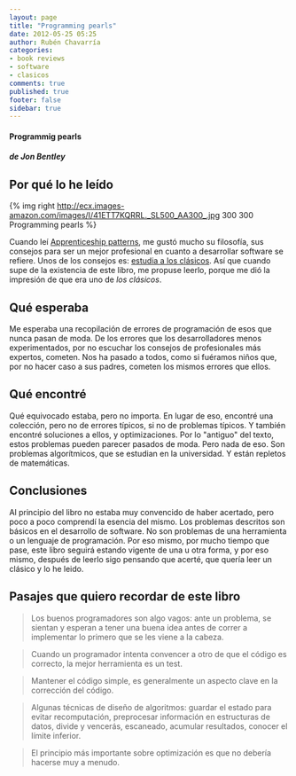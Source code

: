 ```yaml
---
layout: page
title: "Programming pearls"
date: 2012-05-25 05:25
author: Rubén Chavarría
categories: 
- book reviews
- software
- clasicos
comments: true
published: true
footer: false
sidebar: true
---
```


<h4>Programmig pearls</h4>

<h5>de Jon Bentley</h5>

<h2>Por qué lo he leído</h2>

{% img right http://ecx.images-amazon.com/images/I/41ETT7KQRRL._SL500_AA300_.jpg 300 300 Programming pearls %}

Cuando leí <a href="http://rchavarria.wordpress.com/2011/03/24/apprenticeship-patterns/" title="Apprenticeship patterns">Apprenticeship patterns</a>, me gustó mucho su filosofía, sus consejos para ser un mejor profesional en cuanto a desarrollar software se refiere. Unos de los consejos es: <a href="http://ofps.oreilly.com/titles/9780596518387/construct_your_curriculum.html#study_the_classics" title="Study the classics">estudia a los clásicos</a>. Así que cuando supe de la existencia de este libro, me propuse leerlo, porque me dió la impresión de que era uno de <em>los clásicos</em>.

<!-- more -->

<h2>Qué esperaba</h2>

Me esperaba una recopilación de errores de programación de esos que nunca pasan de moda. De los errores que los 
desarrolladores menos experimentados, por no escuchar los consejos de profesionales más expertos, cometen. Nos ha pasado a todos, como si fuéramos niños que, por no hacer caso a sus padres, cometen los mismos errores que ellos.
<h2>Qué encontré</h2>
Qué equivocado estaba, pero no importa.
En lugar de eso, encontré una colección, pero no de errores típicos, si no de problemas típicos. Y también encontré soluciones a ellos, y optimizaciones.
Por lo "antiguo" del texto, estos problemas pueden parecer pasados de moda. Pero nada de eso. Son problemas algorítmicos, que se estudian en la universidad. Y están repletos de matemáticas. 
<h2>Conclusiones</h2>
Al principio del libro no estaba muy convencido de haber acertado, pero poco a poco comprendí la esencia del mismo. 
Los problemas descritos son básicos en el desarrollo de software. No son problemas de una herramienta o un lenguaje de programación. Por eso mismo, por mucho tiempo que pase, este libro seguirá estando vigente de una u otra forma, y por eso mismo, después de leerlo sigo pensando que acerté, que quería leer un clásico y lo he leido.
<h2>Pasajes que quiero recordar de este libro</h2>
<blockquote>Los buenos programadores son algo vagos: ante un problema, se sientan y esperan a tener una buena idea antes de correr a implementar lo primero que se les viene a la cabeza.
</blockquote>
<blockquote>Cuando un programador intenta convencer a otro de que el código es correcto, la mejor herramienta es un test.</blockquote>
<blockquote>Mantener el código simple, es generalmente un aspecto clave en la corrección del código.</blockquote>
<blockquote>Algunas técnicas de diseño de algoritmos: guardar el estado para evitar recomputación, preprocesar información en estructuras de datos, divide y vencerás, escaneado, acumular resultados, conocer el límite inferior.</blockquote>
<blockquote>El principio más importante sobre optimización es que no debería hacerse muy a menudo.</blockquote>
